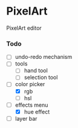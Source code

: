 # PixelArt

PixelArt editor

### Todo

* [ ] undo-redo mechanism
* [ ] tools
  * [ ] hand tool
  * [ ] selection tool
* [ ] color picker
  * [X] rgb
  * [ ] hsl
* [ ] effects menu
  * [X] hue effect
* [ ] layer bar
